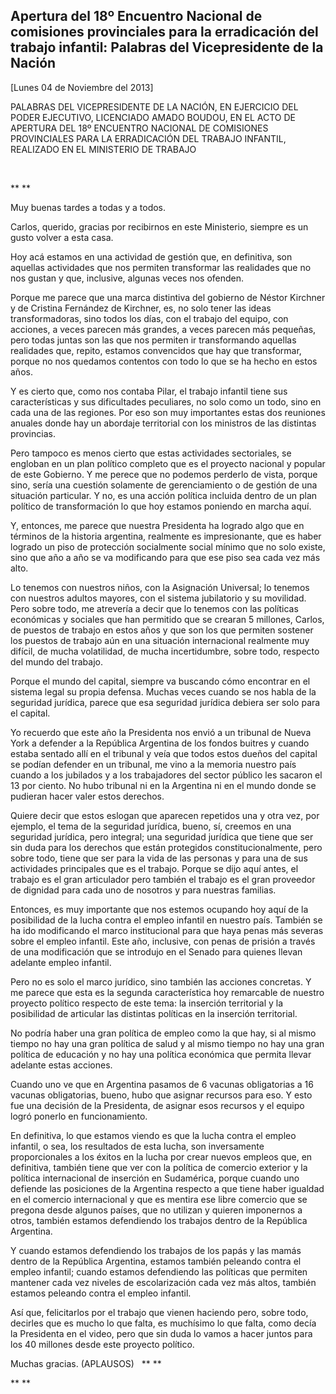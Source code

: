 Apertura del 18º Encuentro Nacional de comisiones provinciales para la erradicación del trabajo infantil: Palabras del Vicepresidente de la Nación
--------------------------------------------------------------------------------------------------------------------------------------------------

[Lunes 04 de Noviembre del 2013]

PALABRAS DEL VICEPRESIDENTE DE LA NACIÓN, EN EJERCICIO DEL PODER
EJECUTIVO, LICENCIADO AMADO BOUDOU, EN EL ACTO DE APERTURA DEL 18º
ENCUENTRO NACIONAL DE COMISIONES PROVINCIALES PARA LA ERRADICACIÓN DEL
TRABAJO INFANTIL, REALIZADO EN EL MINISTERIO DE TRABAJO

 

** **

Muy buenas tardes a todas y a todos.

Carlos, querido, gracias por recibirnos en este Ministerio, siempre es
un gusto volver a esta casa.

Hoy acá estamos en una actividad de gestión que, en definitiva, son
aquellas actividades que nos permiten transformar las realidades que no
nos gustan y que, inclusive, algunas veces nos ofenden.

Porque me parece que una marca distintiva del gobierno de Néstor
Kirchner y de Cristina Fernández de Kirchner, es, no solo tener las
ideas transformadoras, sino todos los días, con el trabajo del equipo,
con acciones, a veces parecen más grandes, a veces parecen más pequeñas,
pero todas juntas son las que nos permiten ir transformando aquellas
realidades que, repito, estamos convencidos que hay que transformar,
porque no nos quedamos contentos con todo lo que se ha hecho en estos
años.

Y es cierto que, como nos contaba Pilar, el trabajo infantil tiene sus
características y sus dificultades peculiares, no solo como un todo,
sino en cada una de las regiones. Por eso son muy importantes estas dos
reuniones anuales donde hay un abordaje territorial con los ministros de
las distintas provincias.

Pero tampoco es menos cierto que estas actividades sectoriales, se
engloban en un plan político completo que es el proyecto nacional y
popular de este Gobierno. Y me perece que no podemos perderlo de vista,
porque sino, sería una cuestión solamente de gerenciamiento o de gestión
de una situación particular. Y no, es una acción política incluida
dentro de un plan político de transformación lo que hoy estamos poniendo
en marcha aquí.  

Y, entonces, me parece que nuestra Presidenta ha logrado algo que en
términos de la historia argentina, realmente es impresionante, que es
haber logrado un piso de protección socialmente social mínimo que no
solo existe, sino que año a año se va modificando para que ese piso sea
cada vez más alto.

Lo tenemos con nuestros niños, con la Asignación Universal; lo tenemos
con nuestros adultos mayores, con el sistema jubilatorio y su movilidad.
Pero sobre todo, me atrevería a decir que lo tenemos con las políticas
económicas y sociales que han permitido que se crearan 5 millones,
Carlos, de puestos de trabajo en estos años y que son los que permiten
sostener los puestos de trabajo aún en una situación internacional
realmente muy difícil, de mucha volatilidad, de mucha incertidumbre,
sobre todo, respecto del mundo del trabajo.

Porque el mundo del capital, siempre va buscando cómo encontrar en el
sistema legal su propia defensa. Muchas veces cuando se nos habla de la
seguridad jurídica, parece que esa seguridad jurídica debiera ser solo
para el capital.

Yo recuerdo que este año la Presidenta nos envió a un tribunal de Nueva
York a defender a la República Argentina de los fondos buitres y cuando
estaba sentado allí en el tribunal y veía que todos estos dueños del
capital se podían defender en un tribunal, me vino a la memoria nuestro
país cuando a los jubilados y a los trabajadores del sector público les
sacaron el 13 por ciento. No hubo tribunal ni en la Argentina ni en el
mundo donde se pudieran hacer valer estos derechos.

Quiere decir que estos eslogan que aparecen repetidos una y otra vez,
por ejemplo, el tema de la seguridad jurídica, bueno, sí, creemos en una
seguridad jurídica, pero integral; una seguridad jurídica que tiene que
ser sin duda para los derechos que están protegidos constitucionalmente,
pero sobre todo, tiene que ser para la vida de las personas y para una
de sus actividades principales que es el trabajo. Porque se dijo aquí
antes, el trabajo es el gran articulador pero también el trabajo es el
gran proveedor de dignidad para cada uno de nosotros y para nuestras
familias.

Entonces, es muy importante que nos estemos ocupando hoy aquí de la
posibilidad de la lucha contra el empleo infantil en nuestro país.
También se ha ido modificando el marco institucional para que haya penas
más severas sobre el empleo infantil. Este año, inclusive, con penas de
prisión a través de una modificación que se introdujo en el Senado para
quienes llevan adelante empleo infantil. 

Pero no es solo el marco jurídico, sino también las acciones concretas.
Y me parece que esta es la segunda característica hoy remarcable de
nuestro proyecto político respecto de este tema: la inserción
territorial y la posibilidad de articular las distintas políticas en la
inserción territorial.

No podría haber una gran política de empleo como la que hay, si al mismo
tiempo no hay una gran política de salud y al mismo tiempo no hay una
gran política de educación y no hay una política económica que permita
llevar adelante estas acciones.

Cuando uno ve que en Argentina pasamos de 6 vacunas obligatorias a 16
vacunas obligatorias, bueno, hubo que asignar recursos para eso. Y esto
fue una decisión de la Presidenta, de asignar esos recursos y el equipo
logró ponerlo en funcionamiento.

En definitiva, lo que estamos viendo es que la lucha contra el empleo
infantil, o sea, los resultados de esta lucha, son inversamente
proporcionales a los éxitos en la lucha por crear nuevos empleos que, en
definitiva, también tiene que ver con la política de comercio exterior y
la política internacional de inserción en Sudamérica, porque cuando uno
defiende las posiciones de la Argentina respecto a que tiene haber
igualdad en el comercio internacional y que es mentira ese libre
comercio que se pregona desde algunos países, que no utilizan y quieren
imponernos a otros, también estamos defendiendo los trabajos dentro de
la República Argentina.

Y cuando estamos defendiendo los trabajos de los papás y las mamás
dentro de la República Argentina, estamos también peleando contra el
empleo infantil; cuando estamos defendiendo las políticas que permiten
mantener cada vez niveles de escolarización cada vez más altos, también
estamos peleando contra el empleo infantil.

Así que, felicitarlos por el trabajo que vienen haciendo pero, sobre
todo, decirles que es mucho lo que falta, es muchísimo lo que falta,
como decía la Presidenta en el video, pero que sin duda lo vamos a hacer
juntos para los 40 millones desde este proyecto político.

Muchas gracias. (APLAUSOS)   ** **

** **

